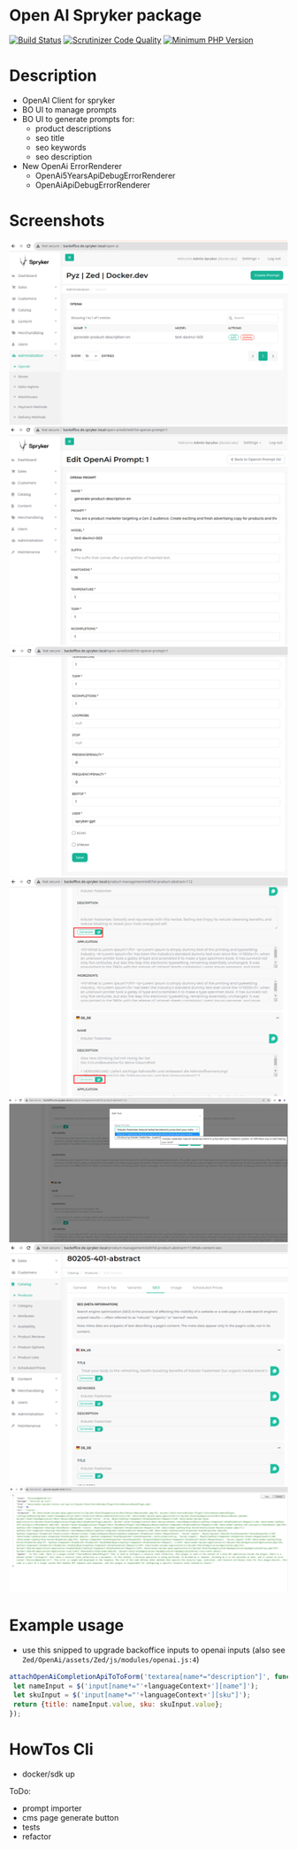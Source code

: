 # Open AI Spryker package
[![Build Status](https://github.com/spryker-shop/b2c-demo-shop/actions/workflows/ci.yml/badge.svg?branch=master)](https://github.com/spryker-shop/b2c-demo-shop/actions?query=branch:master)
[![Scrutinizer Code Quality](https://scrutinizer-ci.com/g/spryker-shop/b2c-demo-shop/badges/quality-score.png?b=master)](https://scrutinizer-ci.com/g/spryker-shop/b2c-demo-shop/?branch=master)
[![Minimum PHP Version](https://img.shields.io/badge/php-%3E%3D%208.0-8892BF.svg)](https://php.net/)

# Description
- OpenAI Client for spryker
- BO UI to manage prompts
- BO UI to generate prompts for:
    - product descriptions
    - seo title
    - seo keywords
    - seo description
- New OpenAi ErrorRenderer
  - OpenAi5YearsApiDebugErrorRenderer
  - OpenAiApiDebugErrorRenderer

# Screenshots
![1.png](1.png)
![2.png](2.png)
![3.png](3.png)
![4.png](4.png)
![5.png](5.png)
![6.png](6.png)
![7.png](7.png)

# Example usage
- use this snipped to upgrade backoffice inputs to openai inputs (also see `Zed/OpenAi/assets/Zed/js/modules/openai.js:4`)
 ```javascript
 attachOpenAiCompletionApiToToForm('textarea[name*="description"]', function(event, languageContext) {
  let nameInput = $('input[name*="'+languageContext+'][name"]');
  let skuInput = $('input[name*="'+languageContext+'][sku"]');
  return {title: nameInput.value, sku: skuInput.value};
 });
 ```

# HowTos Cli
 - docker/sdk up

ToDo:
 - prompt importer
 - cms page generate button
 - tests
 - refactor
